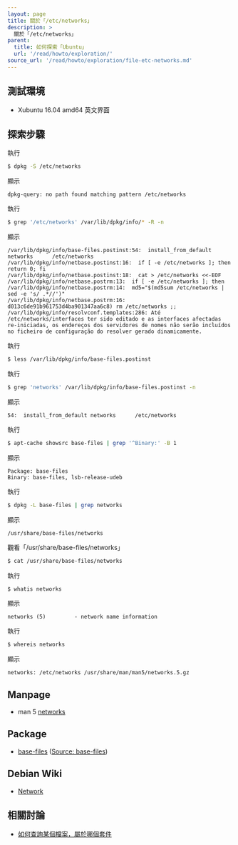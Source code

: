 ```yaml
---
layout: page
title: 關於「/etc/networks」
description: >
  關於「/etc/networks」
parent:
  title: 如何探索「Ubuntu」
  url: '/read/howto/exploration/'
source_url: '/read/howto/exploration/file-etc-networks.md'
---
```


## 測試環境

* Xubuntu 16.04 amd64 英文界面

## 探索步驟

執行

``` sh
$ dpkg -S /etc/networks
```

顯示

```
dpkg-query: no path found matching pattern /etc/networks
```

執行

``` sh
$ grep '/etc/networks' /var/lib/dpkg/info/* -R -n
```

顯示

```
/var/lib/dpkg/info/base-files.postinst:54:  install_from_default networks      /etc/networks
/var/lib/dpkg/info/netbase.postinst:16:  if [ -e /etc/networks ]; then return 0; fi
/var/lib/dpkg/info/netbase.postinst:18:  cat > /etc/networks <<-EOF
/var/lib/dpkg/info/netbase.postrm:13:  if [ -e /etc/networks ]; then
/var/lib/dpkg/info/netbase.postrm:14:  md5="$(md5sum /etc/networks | sed -e 's/ .*//')"
/var/lib/dpkg/info/netbase.postrm:16:    d013c6de91b961753d4ba901347aa6c8) rm /etc/networks ;;
/var/lib/dpkg/info/resolvconf.templates:286: Até /etc/networks/interfaces ter sido editado e as interfaces afectadas re-iniciadas, os endereços dos servidores de nomes não serão incluídos no ficheiro de configuração do resolver gerado dinamicamente.
```

執行

``` sh
$ less /var/lib/dpkg/info/base-files.postinst
```

執行

``` sh
$ grep 'networks' /var/lib/dpkg/info/base-files.postinst -n
```

顯示

```
54:  install_from_default networks      /etc/networks
```

執行

``` sh
$ apt-cache showsrc base-files | grep '^Binary:' -B 1
```

顯示

```
Package: base-files
Binary: base-files, lsb-release-udeb
```

執行

``` sh
$ dpkg -L base-files | grep networks
```

顯示

```
/usr/share/base-files/networks
```

觀看「/usr/share/base-files/networks」

``` sh
$ cat /usr/share/base-files/networks
```

執行

``` sh
$ whatis networks
```

顯示

```
networks (5)         - network name information
```

執行

``` sh
$ whereis networks
```

顯示

```
networks: /etc/networks /usr/share/man/man5/networks.5.gz
```


## Manpage

* man 5 [networks](http://manpages.ubuntu.com/manpages/xenial/en/man5/networks.5.html)

## Package

* [base-files](https://packages.ubuntu.com/xenial/base-files) ([Source:  base-files](https://packages.ubuntu.com/source/xenial/base-files))

## Debian Wiki

* [Network](https://wiki.debian.org/Network)


## 相關討論

* [如何查詢某個檔案，屬於哪個套件](http://samwhelp.github.io/book-ubuntu-basic-skill/book/content/package/how-to-find-out-what-package-a-file-belongs-to.html)
